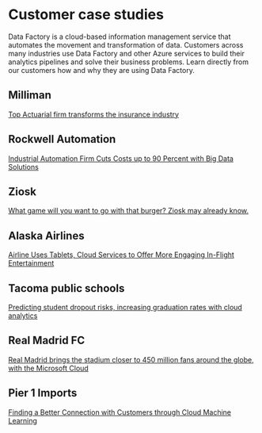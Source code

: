 <properties 
	pageTitle="Customer case studies | Microsoft Azure" 
	description="Learn about how some of our customers have been using Azure Data Factory." 
	services="data-factory" 
	documentationCenter="" 
	authors="spelluru" 
	manager="jhubbard" 
	editor="monicar"/>

<tags 
	ms.service="data-factory" 
	ms.workload="data-services" 
	ms.tgt_pltfrm="na" 
	ms.devlang="na" 
	ms.topic="article" 
	ms.date="07/05/2016" 
	ms.author="spelluru"/>

# Customer case studies

Data Factory is a cloud-based information management service that automates the movement and transformation of data. Customers across many industries use Data Factory and other Azure services to build their analytics pipelines and solve their business problems.  Learn directly from our customers how and why they are using Data Factory.

## Milliman

[Top Actuarial firm transforms the insurance industry](https://customers.microsoft.com/Pages/CustomerStory.aspx?recid=20096)

## Rockwell Automation

[Industrial Automation Firm Cuts Costs up to 90 Percent with Big Data Solutions](https://customers.microsoft.com/Pages/CustomerStory.aspx?recid=18356)

## Ziosk

[What game will you want to go with that burger? Ziosk may already know.](https://customers.microsoft.com/Pages/CustomerStory.aspx?recid=18294)

## Alaska Airlines

[Airline Uses Tablets, Cloud Services to Offer More Engaging In-Flight Entertainment](https://customers.microsoft.com/Pages/CustomerStory.aspx?recid=19357)

## Tacoma public schools

[Predicting student dropout risks, increasing graduation rates with cloud analytics](https://customers.microsoft.com/Pages/CustomerStory.aspx?recid=20703)

## Real Madrid FC

[Real Madrid brings the stadium closer to 450 million fans around the globe, with the Microsoft Cloud](https://customers.microsoft.com/Pages/CustomerStory.aspx?recid=20522)

## Pier 1 Imports

[Finding a Better Connection with Customers through Cloud Machine Learning](https://customers.microsoft.com/Pages/CustomerStory.aspx?recid=11257)
